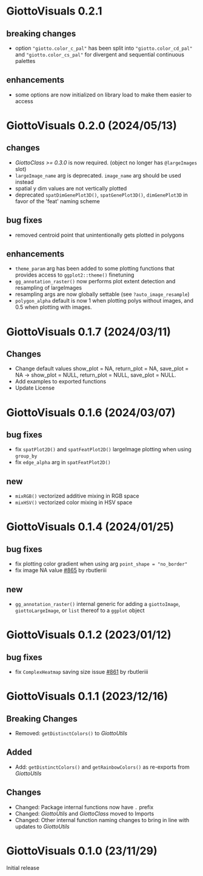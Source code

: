
# GiottoVisuals 0.2.1

## breaking changes
- option `"giotto.color_c_pal"` has been split into `"giotto.color_cd_pal"` and `"giotto.color_cs_pal"` for divergent and sequential continuous palettes

## enhancements
- some options are now initialized on library load to make them easier to access

# GiottoVisuals 0.2.0 (2024/05/13)

## changes
- _GiottoClass >= 0.3.0_ is now required. (object no longer has `@largeImages` slot)
- `largeImage_name` arg is deprecated. `image_name` arg should be used instead
- spatial y dim values are not vertically plotted
- deprecated `spatDimGenePlot3D()`, `spatGenePlot3D()`, `dimGenePlot3D` in favor of the 'feat' naming scheme

## bug fixes
- removed centroid point that unintentionally gets plotted in polygons

## enhancements
- `theme_param` arg has been added to some plotting functions that provides access to `ggplot2::theme()` finetuning
- `gg_annotation_raster()` now performs plot extent detection and resampling of largeImages
- resampling args are now globally settable (see `?auto_image_resample`)
- `polygon_alpha` default is now 1 when plotting polys without images, and 0.5 when plotting with images.


# GiottoVisuals 0.1.7 (2024/03/11)

## Changes
- Change default values show_plot = NA, return_plot = NA, save_plot = NA -> show_plot = NULL, return_plot = NULL, save_plot = NULL.
- Add examples to exported functions
- Update License

# GiottoVisuals 0.1.6 (2024/03/07)

## bug fixes
- fix `spatPlot2D()` and `spatFeatPlot2D()` largeImage plotting when using `group_by`
- fix `edge_alpha` arg in `spatFeatPlot2D()`

## new
- `mixRGB()` vectorized additive mixing in RGB space
- `mixHSV()` vectorized color mixing in HSV space



# GiottoVisuals 0.1.4 (2024/01/25)
## bug fixes
- fix plotting color gradient when using arg `point_shape = "no_border"`
- fix image NA value [#865](https://github.com/drieslab/Giotto/issues/865) by rbutleriii

## new
- `gg_annotation_raster()` internal generic for adding a `giottoImage`, `giottoLargeImage`, or `list` thereof to a `ggplot` object

# GiottoVisuals 0.1.2 (2023/01/12)

## bug fixes
- fix `ComplexHeatmap` saving size issue [#861](https://github.com/drieslab/Giotto/issues/861) by rbutleriii

# GiottoVisuals 0.1.1 (2023/12/16)

## Breaking Changes
- Removed: `getDistinctColors()` to *GiottoUtils*

## Added
- Add: `getDistinctColors()` and `getRainbowColors()` as re-exports from *GiottoUtils*

## Changes
- Changed: Package internal functions now have `.` prefix
- Changed: *GiottoUtils* and *GiottoClass* moved to Imports
- Changed: Other internal function naming changes to bring in line with updates to *GiottoUtils*


# GiottoVisuals 0.1.0 (23/11/29)

Initial release
